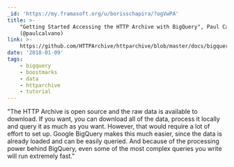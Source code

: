 ```yaml
---
_id: 'https://my.framasoft.org/u/borisschapira/?ogVwPA'
title: >-
    "Getting Started Accessing the HTTP Archive with BigQuery", Paul Calvano
    (@paulcalvano)
link: >-
    https://github.com/HTTPArchive/httparchive/blob/master/docs/bigquery-gettingstarted.md
date: '2018-01-09'
tags:
    - bigquery
    - boostmarks
    - data
    - httparchive
    - tutorial
---
```


<div class="markdown"><p>&quot;The HTTP Archive is open source and the raw data is available to download. If you want, you can download all of the data, process it locally and query it as much as you want. However, that would require a lot of effort to set up. Google BigQuery makes this much easier, since the data is already loaded and can be easily queried. And because of the processing power behind BigQuery, even some of the most complex queries you write will run extremely fast.&quot;
</p></div>
